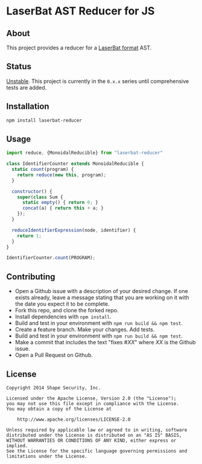 LaserBat AST Reducer for JS
===========================


## About

This project provides a reducer for a [LaserBat format](https://github.com/shapesecurity/laserbat) AST.


## Status

[Unstable](http://nodejs.org/api/documentation.html#documentation_stability_index).
This project is currently in the `0.x.x` series until comprehensive tests are added.


## Installation

```sh
npm install laserbat-reducer
```


## Usage

```js
import reduce, {MonoidalReducible} from "laserbat-reducer"

class IdentifierCounter extends MonoidalReducible {
  static count(program) {
    return reduce(new this, program);
  }

  constructor() {
    super(class Sum {
      static empty() { return 0; }
      concat(a) { return this + a; }
    });
  }

  reduceIdentifierExpression(node, identifier) {
    return 1;
  }
}

IdentifierCounter.count(PROGRAM);
```


## Contributing

* Open a Github issue with a description of your desired change. If one exists already, leave a message stating that you are working on it with the date you expect it to be complete.
* Fork this repo, and clone the forked repo.
* Install dependencies with `npm install`.
* Build and test in your environment with `npm run build && npm test`.
* Create a feature branch. Make your changes. Add tests.
* Build and test in your environment with `npm run build && npm test`.
* Make a commit that includes the text "fixes #*XX*" where *XX* is the Github issue.
* Open a Pull Request on Github.


## License

    Copyright 2014 Shape Security, Inc.

    Licensed under the Apache License, Version 2.0 (the "License");
    you may not use this file except in compliance with the License.
    You may obtain a copy of the License at

        http://www.apache.org/licenses/LICENSE-2.0

    Unless required by applicable law or agreed to in writing, software
    distributed under the License is distributed on an "AS IS" BASIS,
    WITHOUT WARRANTIES OR CONDITIONS OF ANY KIND, either express or implied.
    See the License for the specific language governing permissions and
    limitations under the License.
